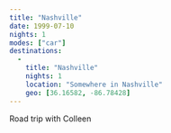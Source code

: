 ```yaml
---
title: "Nashville"
date: 1999-07-10
nights: 1
modes: ["car"]
destinations:
  -
    title: "Nashville"
    nights: 1
    location: "Somewhere in Nashville"
    geo: [36.16582, -86.78428]
---
```


Road trip with Colleen
